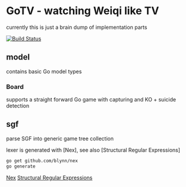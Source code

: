 # GoTV - watching Weiqi like TV

currently this is just a brain dump of implementation parts

[![Build Status](https://travis-ci.org/dgf/gotv.svg)](https://travis-ci.org/dgf/gotv)

## model

contains basic Go model types

### Board

supports a straight forward Go game with capturing and KO + suicide detection

## sgf

parse SGF into generic game tree collection

lexer is generated with [Nex], see also [Structural Regular Expressions]

```sh
go get github.com/blynn/nex
go generate
```

[Nex](https://github.com/blynn/nex)
[Structural Regular Expressions](http://doc.cat-v.org/bell_labs/structural_regexps/se.pdf)
